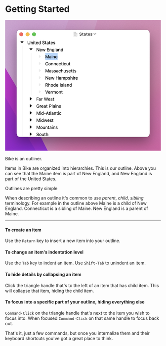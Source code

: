# Getting Started

![This is Bike](.gitbook/assets/bike.png)

Bike is an outliner.

Items in Bike are organized into hierarchies. This is our outline. Above you can see that the Maine item is part of New England, and New England is part of the United States.

Outlines are pretty simple

When describing an outline it's common to use _parent_, _child_, _sibling_ terminology. For example in the outline above Maine is a child of New England. Connecticut is a sibling of Maine. New England is a parent of Maine.

***

#### To create an item

Use the `Return` key to insert a new item into your outline.

#### To change an item's indentation level

Use the `Tab` key to indent an item. Use `Shift-Tab` to unindent an item.

#### To hide details by collapsing an item

Click the triangle handle that's to the left of an item that has child item. This will collapse that item, hiding the child item.

#### To focus into a specific part of your outline, hiding everything else

`Command-Click` on the triangle handle that's next to the item you wish to focus into. When focused `Command-Click` on that same handle to focus back out.

That's it, just a few commands, but once you internalize them and their keyboard shortcuts you've got a great place to think.
